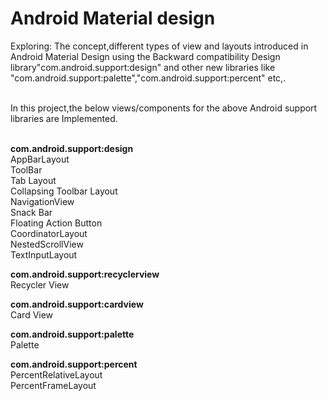 # Android Material design
Exploring: The concept,different types of view and layouts introduced in Android Material Design using the Backward compatibility Design library"com.android.support:design" and other new libraries like "com.android.support:palette","com.android.support:percent" etc,.<br/><br/>

In this project,the below views/components for the above Android support libraries are Implemented.<br/><br/>

<b> com.android.support:design </b> <br/>
AppBarLayout<br/>
ToolBar<br/>
Tab Layout<br/>
Collapsing Toolbar Layout<br/>
NavigationView<br/>
Snack Bar<br/>
Floating Action Button<br/>
CoordinatorLayout<br />
NestedScrollView<br />
TextInputLayout<br />

<b>com.android.support:recyclerview </b><br />
Recycler View<br />

<b>com.android.support:cardview </b><br />
Card View<br />

<b>com.android.support:palette </b><br />
Palette

<b>com.android.support:percent </b><br/>
PercentRelativeLayout<br />
PercentFrameLayout

